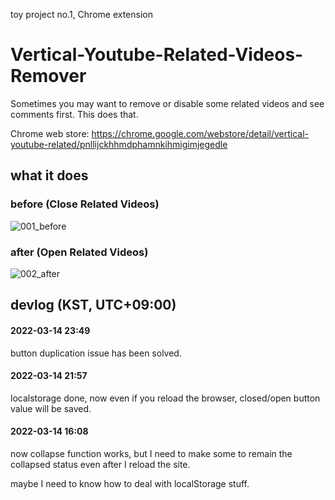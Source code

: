 toy project no.1, Chrome extension

# Vertical-Youtube-Related-Videos-Remover
Sometimes you may want to remove or disable some related videos and see comments first. This does that.

Chrome web store: https://chrome.google.com/webstore/detail/vertical-youtube-related/pnllijckhhmdphamnkihmigimjegedle

## what it does
### before (Close Related Videos)
![001_before](https://user-images.githubusercontent.com/96367152/158127630-8a9fd25e-889d-48c2-9b92-8e8d97221094.png)
### after (Open Related Videos)
![002_after](https://user-images.githubusercontent.com/96367152/158127637-719286e7-d0b9-48bd-9a96-133e34567ad4.png)

## devlog (KST, UTC+09:00)

#### 2022-03-14 23:49
button duplication issue has been solved.

#### 2022-03-14 21:57
localstorage done, now even if you reload the browser, closed/open button value will be saved.

#### 2022-03-14 16:08
now collapse function works, but I need to make some to remain the collapsed status even after I reload the site.

maybe I need to know how to deal with localStorage stuff.